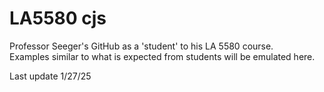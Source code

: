 # LA5580 cjs
Professor Seeger's GitHub as a 'student' to his LA 5580 course. <br>
Examples similar to what is expected from students will be emulated here.

Last update 1/27/25
